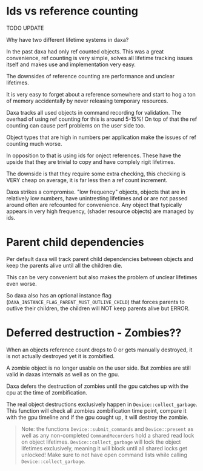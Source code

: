 # Ids vs reference counting

TODO UPDATE

Why have two different lifetime systems in daxa?

In the past daxa had only ref counted objects. This was a great convenience, ref counting is very simple, solves all lifetime tracking issues itself and makes use and implementation very easy.

The downsides of reference counting are performance and unclear lifetimes. 

It is very easy to forget about a reference somewhere and start to hog a ton of memory accidentally by never releasing temporary resources.

Daxa tracks all used objects in command recording for validation. The overhad of using ref counting for this is around 5-15%! On top of that the ref counting can cause perf problems on the user side too.

Object types that are high in numbers per application make the issues of ref counting much worse. 

In opposition to that is using ids for onject references. These have the upside that they are trivial to copy and have complely rigit lifetimes. 

The downside is that they require some extra checking, this checking is VERY cheap on average, it is far less then a ref count increment.

Daxa strikes a compromise. "low frequency" objects, objects that are in relatively low numbers, have unintresting lifetimes and or are not passed around often are refcounted for convenience.
Any object that typically appears in very high frequency, (shader resource objects) are managed by ids.

# Parent child dependencies

Per default daxa will track parent child dependencies between objects and keep the parents alive until all the children die.

This can be very convenient but also makes the problem of unclear lifetimes even worse.

So daxa also has an optional instance flag (`DAXA_INSTANCE_FLAG_PARENT_MUST_OUTLIVE_CHILD`) that forces parents to outlive their children, the children will NOT keep parents alive but ERROR.

# Deferred destruction - Zombies??

When an objects reference count drops to 0 or gets manually destroyed, it is not actually destroyed yet it is zombified.

A zombie object is no longer usable on the user side. But zombies are still valid in daxas internals as well as on the gpu.

Daxa defers the destruction of zombies until the gpu catches up with the cpu at the time of zombification.

The real object destructions exclusively happen in `Device::collect_garbage`. This function will check all zombies zombification time point, compare it with the gpu timeline and if the gpu cought up, it will destroy the zombie.

> Note: the functions `Device::submit_commands` and `Device::present` as well as any non-completed `CommandRecorder`s hold a shared read lock on object lifetimes. `Device::collect_garbage` will lock the object lifetimes exclusively, meaning it will block until all shared locks get unlocked! Make sure to not have open command lists while calling `Device::collect_garbage`.